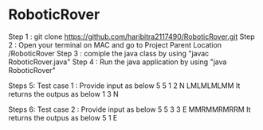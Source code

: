 # RoboticRover
Step 1 : git clone https://github.com/haribitra2117490/RoboticRover.git
Step 2 : Open your terminal on MAC and go to Project Parent Location /RoboticRover
Step 3 : comiple the java class by using "javac RoboticRover.java"
Step 4 : Run the java application by using "java RoboticRover"

Steps 5: Test case 1 : Provide input as below
          5 5 
          1 2 N
          LMLMLMLMM
      It returns the outpus as below
         1 3 N
         
         
 Steps 6: Test case 2 : Provide input as below
          5 5 
          3 3 E
          MMRMMRMRRM
    It returns the outpus as below
         5 1 E
         
     
